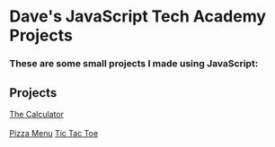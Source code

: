# Dave's JavaScript Tech Academy Projects

### These are some small projects I made using JavaScript:

## Projects
[The Calculator](https://github.com/DaveBoss510/JavaScript-Projects/tree/main/Calculator)<br><br>
[Pizza Menu](https://github.com/DaveBoss510/JavaScript-Projects/tree/main/Pizza_Project)
[Tic Tac Toe]()

